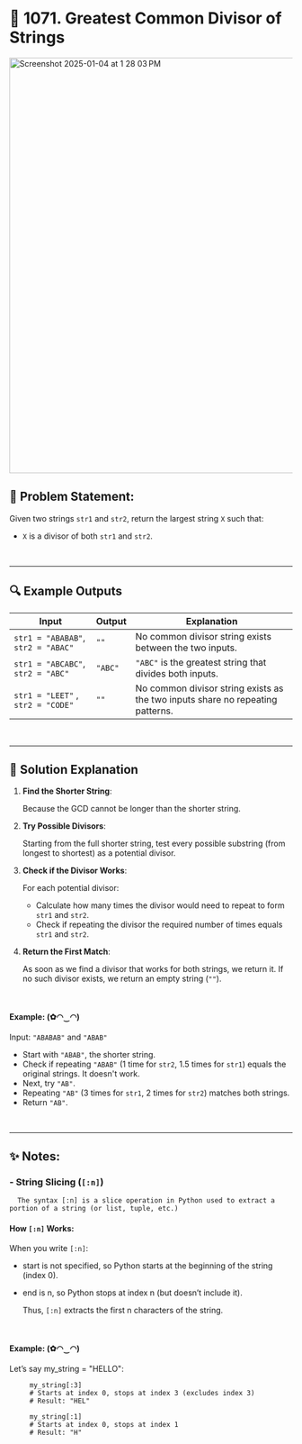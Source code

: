 # 🧮 1071. Greatest Common Divisor of Strings

<img width="738" alt="Screenshot 2025-01-04 at 1 28 03 PM" src="https://github.com/user-attachments/assets/514d0eb2-9b12-4e08-8241-c3a9c297c852" />


##  📝 Problem Statement:
Given two strings `str1` and `str2`, return the largest string `X` such that:
- `X` is a divisor of both `str1` and `str2`.


<br>

---



## 🔍 Example Outputs

| **Input**                     | **Output** | **Explanation**                                                                 |
|-------------------------------|------------|---------------------------------------------------------------------------------|
| `str1 = "ABABAB"`, `str2 = "ABAC"` | `""`       | No common divisor string exists between the two inputs.                        |
| `str1 = "ABCABC"`, `str2 = "ABC"`  | `"ABC"`    | `"ABC"` is the greatest string that divides both inputs.                       |
| `str1 = "LEET"` , `str2 = "CODE"`  | `""`       | No common divisor string exists as the two inputs share no repeating patterns. |

<br>

---

## 🧠 Solution Explanation

1. **Find the Shorter String**:

   Because the GCD cannot be longer than the shorter string.

3. **Try Possible Divisors**:

    Starting from the full shorter string, test every possible substring (from longest to shortest) as a potential divisor.

5. **Check if the Divisor Works**:
   
   For each potential divisor:
   - Calculate how many times the divisor would need to repeat to form `str1` and `str2`.
   - Check if repeating the divisor the required number of times equals `str1` and `str2`.

6. **Return the First Match**:
   
   As soon as we find a divisor that works for both strings, we return it. If no such divisor exists, we return an empty string (`""`).
   
 <br>
 
   #### Example: (✿◠‿◠)

   Input: `"ABABAB"` and `"ABAB"`

   - Start with `"ABAB"`, the shorter string.
   - Check if repeating `"ABAB"` (1 time for `str2`, 1.5 times for `str1`) equals the original strings. It doesn't work.
   - Next, try `"AB"`.
   - Repeating `"AB"` (3 times for `str1`, 2 times for `str2`) matches both strings.
   - Return `"AB"`.

<br>

---

## ✨ Notes:

### - String Slicing (`[:n]`)

      The syntax [:n] is a slice operation in Python used to extract a portion of a string (or list, tuple, etc.)
      
      
   #### **How `[:n]` Works:**
   When you write `[:n]`:
         
   - start is not specified, so Python starts at the beginning of the string (index 0).
   - end is n, so Python stops at index n (but doesn’t include it).
            
      Thus, `[:n]` extracts the first n characters of the string.
     
       <br>
       
   #### Example: (✿◠‿◠)
   Let’s say my_string = "HELLO":
      
         my_string[:3]
         # Starts at index 0, stops at index 3 (excludes index 3)
         # Result: "HEL"
      
         my_string[:1]
         # Starts at index 0, stops at index 1
         # Result: "H"
